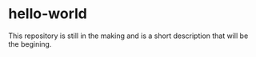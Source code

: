 # hello-world
This repository is still in the making and is a short description that  will be the begining.
